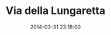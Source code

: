 --- 
layout: entry
title: Via della Lungaretta
location: Rome, Italy
date_taken: March 2014
camera: Leica M9
lens: Leica Elmarit-M 28mm f/2.8 Asph
image: GRS-20140322-202715
date: 2014-03-31 23:18:00
category: notebook
excerpt:
tags: [bw, flash, boys, men, 10 to 15 years, 30 to 60 years, haircut, unibrow, expression, night, kids, adults]
---
